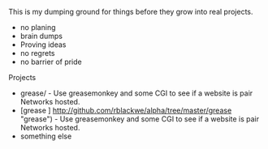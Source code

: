

This is my dumping ground for things before they grow into real projects.

* no planing 
* brain dumps
* Proving ideas
* no regrets
* no barrier of pride

Projects

* grease/ - Use greasemonkey and some CGI to see if a website is pair Networks hosted.
* [grease ] http://github.com/rblackwe/alpha/tree/master/grease "grease") - Use greasemonkey and some CGI to see if a website is pair Networks hosted.
* something else

